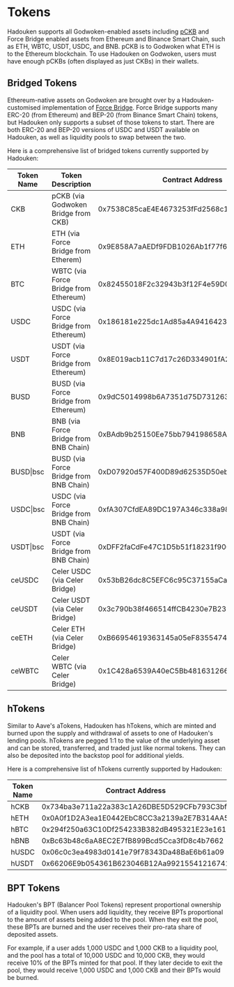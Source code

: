 # Tokens

Hadouken supports all Godwoken-enabled assets including [pCKB](https://docs.godwoken.io/integration#pckb) and Force Bridge enabled assets from Ethereum and Binance Smart Chain, such as ETH, WBTC, USDT, USDC, and BNB. pCKB is to Godwoken what ETH is to the Ethereum blockchain. To use Hadouken on Godwoken, users must have enough pCKBs (often displayed as just CKBs) in their wallets.

## Bridged Tokens

Ethereum-native assets on Godwoken are brought over by a Hadouken-customised implementation of [Force Bridge](https://forcebridge.com/bridge/Ethereum/Nervos). Force Bridge supports many ERC-20 (from Ethereum) and BEP-20 (from Binance Smart Chain) tokens, but Hadouken only supports a subset of those tokens to start. There are both ERC-20 and BEP-20 versions of USDC and USDT available on Hadouken, as well as liquidity pools to swap between the two.

Here is a comprehensive list of bridged tokens currently supported by Hadouken:

| Token Name | Token Description                      | Contract Address                           |
| ---------- | -------------------------------------- | ------------------------------------------ |
| CKB        | pCKB (via Godwoken Bridge from CKB)    | 0x7538C85caE4E4673253fFd2568c1F1b48A71558a |
| ETH        | ETH (via Force Bridge from Etherem)    | 0x9E858A7aAEDf9FDB1026Ab1f77f627be2791e98A |
| BTC        | WBTC (via Force Bridge from Ethereum)  | 0x82455018F2c32943b3f12F4e59D0DA2FAf2257Ef |
| USDC       | USDC (via Force Bridge from Ethereum)  | 0x186181e225dc1Ad85a4A94164232bD261e351C33 |
| USDT       | USDT (via Force Bridge from Ethereum)  | 0x8E019acb11C7d17c26D334901fA2ac41C1f44d50 |
| BUSD       | BUSD (via Force Bridge from Ethereum)  | 0x9dC5014998b6A7351d75D731263199D31feb4474 |
| BNB        | BNB (via Force Bridge from BNB Chain)  | 0xBAdb9b25150Ee75bb794198658A4D0448e43E528 |
| BUSD\|bsc  | BUSD (via Force Bridge from BNB Chain) | 0xD07920d57F400D89d62535D50eb9D1200ed7821B |
| USDC\|bsc  | USDC (via Force Bridge from BNB Chain) | 0xfA307CfdEA89DC197A346c338a98aC85d517af6e |
| USDT\|bsc  | USDT (via Force Bridge from BNB Chain) | 0xDFF2faCdFe47C1D5b51f18231f900949F1d5988f |
| ceUSDC     | Celer USDC (via Celer Bridge)          | 0x53bB26dc8C5EFC6c95C37155aCa487d1D043436a |
| ceUSDT     | Celer USDT (via Celer Bridge)          | 0x3c790b38f466514ffCB4230e7B2334e52B64c942 |
| ceETH      | Celer ETH (via Celer Bridge)           | 0xB66954619363145a05eF835547449EB9050d82f6 |
| ceWBTC     | Celer WBTC (via Celer Bridge)          | 0x1C428a6539A40eC5Bb481631266a51cd19b233B1 |

## hTokens

Similar to Aave's aTokens, Hadouken has hTokens, which are minted and burned upon the supply and withdrawal of assets to one of Hadouken's lending pools. hTokens are pegged 1:1 to the value of the underlying asset and can be stored, transferred, and traded just like normal tokens. They can also be deposited into the backstop pool for additional yields.

Here is a comprehensive list of hTokens currently supported by Hadouken:

| Token Name | Contract Address                           |
| ---------- | ------------------------------------------ |
| hCKB       | 0x734ba3e711a22a383c1A26DBE5D529CFb793C3bf |
| hETH       | 0x0A0f1D2A3ea1E0442EbC8CC3a2139a2E7B314AA5 |
| hBTC       | 0x294f250a63C10Df254233B382dB495321E23e161 |
| hBNB       | 0xBc63b48c6aA8EC2E7fB899Bcd5Cca3fD8c4b7662 |
| hUSDC      | 0x06c0c3ea4983d0141e79f78343Da48BaE6b61a09 |
| hUSDT      | 0x66206E9b054361B623046B12Aa99215541216741 |

## BPT Tokens

Hadouken's BPT (Balancer Pool Tokens) represent proportional ownership of a liquidity pool. When users add liquidity, they receive BPTs proportional to the amount of assets being added to the pool. When they exit the pool, these BPTs are burned and the user receives their pro-rata share of deposited assets.

For example, if a user adds 1,000 USDC and 1,000 CKB to a liquidity pool, and the pool has a total of 10,000 USDC and 10,000 CKB, they would receive 10% of the BPTs minted for that pool. If they later decide to exit the pool, they would receive 1,000 USDC and 1,000 CKB and their BPTs would be burned.

